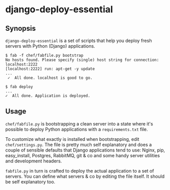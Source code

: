 # django-deploy-essential

## Synopsis

`django-deploy-essential` is a set of scripts that help you deploy fresh servers
with Python (Django) applications. 

	$ fab -f chef/fabfile.py bootstrap
	No hosts found. Please specify (single) host string for connection: localhost:2222
	[localhost:2222] run: apt-get -y update
	...
	 ✓  All done. localhost is good to go.
	
	$ fab deploy
	...
	✓  All done. Application is deployed.


## Usage

`chef/fabfile.py` is bootstrapping a clean server into a state where it's possible
to deploy Python applications with a `requirements.txt` file.

To customize what exactly is installed when bootstrapping, edit `chef/settings.py`.
The file is pretty much self explanatory and does a couple of sensible defaults
that Django applications tend to use: Nginx, pip, easy_install, Postgres, RabbitMQ,
git & co and some handy server utilities and development headers. 

`fabfile.py` in turn is crafted to deploy the actual application to a set of 
servers. You can define what servers & co by editing the file itself. It should
be self explanatory too.

